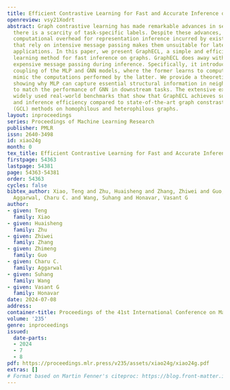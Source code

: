 ```yaml
---
title: Efficient Contrastive Learning for Fast and Accurate Inference on Graphs
openreview: vsy21Xodrt
abstract: Graph contrastive learning has made remarkable advances in settings where
  there is a scarcity of task-specific labels. Despite these advances, the significant
  computational overhead for representation inference incurred by existing methods
  that rely on intensive message passing makes them unsuitable for latency-constrained
  applications. In this paper, we present GraphECL, a simple and efficient contrastive
  learning method for fast inference on graphs. GraphECL does away with the need for
  expensive message passing during inference. Specifically, it introduces a novel
  coupling of the MLP and GNN models, where the former learns to computationally efficiently
  mimic the computations performed by the latter. We provide a theoretical analysis
  showing why MLP can capture essential structural information in neighbors well enough
  to match the performance of GNN in downstream tasks. The extensive experiments on
  widely used real-world benchmarks that show that GraphECL achieves superior performance
  and inference efficiency compared to state-of-the-art graph constrastive learning
  (GCL) methods on homophilous and heterophilous graphs.
layout: inproceedings
series: Proceedings of Machine Learning Research
publisher: PMLR
issn: 2640-3498
id: xiao24g
month: 0
tex_title: Efficient Contrastive Learning for Fast and Accurate Inference on Graphs
firstpage: 54363
lastpage: 54381
page: 54363-54381
order: 54363
cycles: false
bibtex_author: Xiao, Teng and Zhu, Huaisheng and Zhang, Zhiwei and Guo, Zhimeng and
  Aggarwal, Charu C. and Wang, Suhang and Honavar, Vasant G
author:
- given: Teng
  family: Xiao
- given: Huaisheng
  family: Zhu
- given: Zhiwei
  family: Zhang
- given: Zhimeng
  family: Guo
- given: Charu C.
  family: Aggarwal
- given: Suhang
  family: Wang
- given: Vasant G
  family: Honavar
date: 2024-07-08
address:
container-title: Proceedings of the 41st International Conference on Machine Learning
volume: '235'
genre: inproceedings
issued:
  date-parts:
  - 2024
  - 7
  - 8
pdf: https://proceedings.mlr.press/v235/assets/xiao24g/xiao24g.pdf
extras: []
# Format based on Martin Fenner's citeproc: https://blog.front-matter.io/posts/citeproc-yaml-for-bibliographies/
---
```

